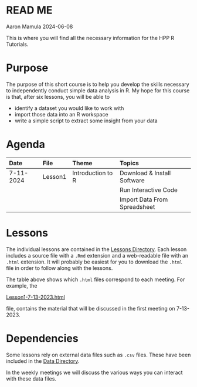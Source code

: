 READ ME
================
Aaron Mamula
2024-06-08

This is where you will find all the necessary information for the HPP R
Tutorials.

# Purpose

The purpose of this short course is to help you develop the skills
necessary to independently conduct simple data analysis in R. My hope
for this course is that, after six lessons, you will be able to

- identify a dataset you would like to work with
- import those data into an R workspace
- write a simple script to extract some insight from your data

# Agenda

<table>
<thead>
<tr>
<th style="text-align:left;">
Date
</th>
<th style="text-align:left;">
File
</th>
<th style="text-align:left;">
Theme
</th>
<th style="text-align:left;">
Topics
</th>
</tr>
</thead>
<tbody>
<tr>
<td style="text-align:left;">
7-11-2024
</td>
<td style="text-align:left;">
Lesson1
</td>
<td style="text-align:left;">
Introduction to R
</td>
<td style="text-align:left;">
Download & Install Software
</td>
</tr>
<tr>
<td style="text-align:left;">
</td>
<td style="text-align:left;">
</td>
<td style="text-align:left;">
</td>
<td style="text-align:left;">
Run Interactive Code
</td>
</tr>
<tr>
<td style="text-align:left;">
</td>
<td style="text-align:left;">
</td>
<td style="text-align:left;">
</td>
<td style="text-align:left;">
Import Data From Spreadsheet
</td>
</tr>
</tbody>
</table>

# Lessons

The individual lessons are contained in the [Lessons
Directory](https://github.com/aaronmams/HPP-R-Group-2023/tree/master/Lessons).
Each lesson includes a source file with a `.Rmd` extension and a
web-readable file with an `.html` extension. It will probably be easiest
for you to download the `.html` file in order to follow along with the
lessons.

The table above shows which `.html` files correspond to each meeting.
For example, the

[Lesson1-7-13-2023.html](https://github.com/aaronmams/HPP-R-Group-2023/blob/master/Lessons/Lesson1-7-13-2023.html)

file, contains the material that will be discussed in the first meeting
on 7-13-2023.

# Dependencies

Some lessons rely on external data files such as `.csv` files. These
have been included in the [Data
Directory](https://github.com/aaronmams/HPP-R-Group-2023/tree/master/Data).

In the weekly meetings we will discuss the various ways you can interact
with these data files.

